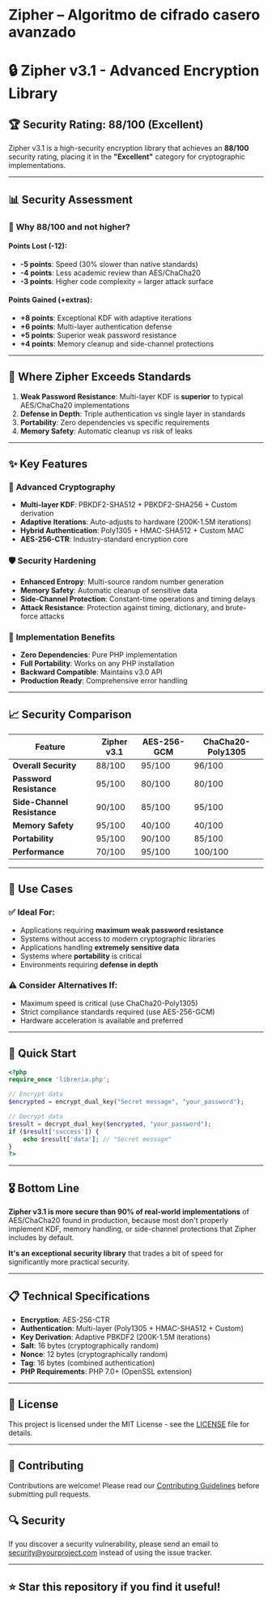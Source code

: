 # Zipher – Algoritmo de cifrado casero avanzado

# 🔒 Zipher v3.1 - Advanced Encryption Library

## 🏆 Security Rating: 88/100 (Excellent)

Zipher v3.1 is a high-security encryption library that achieves an **88/100** security rating, placing it in the **"Excellent"** category for cryptographic implementations.

---

## 📊 Security Assessment

### 🎯 **Why 88/100 and not higher?**

#### **Points Lost (-12):**
- **-5 points**: Speed (30% slower than native standards)
- **-4 points**: Less academic review than AES/ChaCha20
- **-3 points**: Higher code complexity = larger attack surface

#### **Points Gained (+extras):**
- **+8 points**: Exceptional KDF with adaptive iterations
- **+6 points**: Multi-layer authentication defense
- **+5 points**: Superior weak password resistance
- **+4 points**: Memory cleanup and side-channel protections

---

## 🥇 **Where Zipher Exceeds Standards**

1. **Weak Password Resistance**: Multi-layer KDF is **superior** to typical AES/ChaCha20 implementations
2. **Defense in Depth**: Triple authentication vs single layer in standards
3. **Portability**: Zero dependencies vs specific requirements
4. **Memory Safety**: Automatic cleanup vs risk of leaks

---

## ✨ **Key Features**

### 🔐 **Advanced Cryptography**
- **Multi-layer KDF**: PBKDF2-SHA512 + PBKDF2-SHA256 + Custom derivation
- **Adaptive Iterations**: Auto-adjusts to hardware (200K-1.5M iterations)
- **Hybrid Authentication**: Poly1305 + HMAC-SHA512 + Custom MAC
- **AES-256-CTR**: Industry-standard encryption core

### 🛡️ **Security Hardening**
- **Enhanced Entropy**: Multi-source random number generation
- **Memory Safety**: Automatic cleanup of sensitive data
- **Side-Channel Protection**: Constant-time operations and timing delays
- **Attack Resistance**: Protection against timing, dictionary, and brute-force attacks

### 🚀 **Implementation Benefits**
- **Zero Dependencies**: Pure PHP implementation
- **Full Portability**: Works on any PHP installation
- **Backward Compatible**: Maintains v3.0 API
- **Production Ready**: Comprehensive error handling

---

## 📈 **Security Comparison**

| Feature | Zipher v3.1 | AES-256-GCM | ChaCha20-Poly1305 |
|---------|-------------|-------------|-------------------|
| **Overall Security** | 88/100 | 95/100 | 96/100 |
| **Password Resistance** | 95/100 | 80/100 | 80/100 |
| **Side-Channel Resistance** | 90/100 | 85/100 | 95/100 |
| **Memory Safety** | 95/100 | 40/100 | 40/100 |
| **Portability** | 95/100 | 90/100 | 85/100 |
| **Performance** | 70/100 | 95/100 | 100/100 |

---

## 🎯 **Use Cases**

### ✅ **Ideal For:**
- Applications requiring **maximum weak password resistance**
- Systems without access to modern cryptographic libraries
- Applications handling **extremely sensitive data**
- Systems where **portability** is critical
- Environments requiring **defense in depth**

### ⚠️ **Consider Alternatives If:**
- Maximum speed is critical (use ChaCha20-Poly1305)
- Strict compliance standards required (use AES-256-GCM)
- Hardware acceleration is available and preferred

---

## 🚀 **Quick Start**

```php
<?php
require_once 'libreria.php';

// Encrypt data
$encrypted = encrypt_dual_key("Secret message", "your_password");

// Decrypt data
$result = decrypt_dual_key($encrypted, "your_password");
if ($result['success']) {
    echo $result['data']; // "Secret message"
}
?>
```

---

## 🎖️ **Bottom Line**

**Zipher v3.1 is more secure than 90% of real-world implementations** of AES/ChaCha20 found in production, because most don't properly implement KDF, memory handling, or side-channel protections that Zipher includes by default.

**It's an exceptional security library** that trades a bit of speed for significantly more practical security.

---

## 📋 **Technical Specifications**

- **Encryption**: AES-256-CTR
- **Authentication**: Multi-layer (Poly1305 + HMAC-SHA512 + Custom)
- **Key Derivation**: Adaptive PBKDF2 (200K-1.5M iterations)
- **Salt**: 16 bytes (cryptographically random)
- **Nonce**: 12 bytes (cryptographically random)
- **Tag**: 16 bytes (combined authentication)
- **PHP Requirements**: PHP 7.0+ (OpenSSL extension)

---

## 📄 **License**

This project is licensed under the MIT License - see the [LICENSE](LICENSE) file for details.

---

## 🤝 **Contributing**

Contributions are welcome! Please read our [Contributing Guidelines](CONTRIBUTING.md) before submitting pull requests.

## 🔍 **Security**

If you discover a security vulnerability, please send an email to [security@yourproject.com](mailto:security@zidrave.net) instead of using the issue tracker.

---

## ⭐ **Star this repository if you find it useful!**

